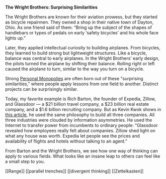 **The Wright Brothers: Surprising Similarities**

The Wright Brothers are known for their aviation prowess, but they started as bicycle repairmen. They owned a shop in their native town of Dayton, Ohio. As one friend said of them: “Bring up the subject of the shapes of handlebars or types of pedals on early ‘safety bicycles’ and his whole face lights up.”

Later, they applied intellectual curiosity to building airplanes. From bicycles, they learned to build strong but lightweight structures. Like a bicycle, balance was central to early airplanes. In the Wright Brothers’ early design, the pilots turned the airplane by shifting their balance. Rolling right or left caused the airplane to turn, similar to the way you turn on a bicycle.

Strong [Personal Monopolies](https://click.convertkit-mail.com/qdud5zmv36u7h9r76zcl/reh8hohq0962xmh2/aHR0cHM6Ly9wZXJlbGwuY29tL25vdGUvYnVpbGQtYS1wZXJzb25hbC1tb25vcG9seS8= "https://click.convertkit-mail.com/qdud5zmv36u7h9r76zcl/reh8hohq0962xmh2/aHR0cHM6Ly9wZXJlbGwuY29tL25vdGUvYnVpbGQtYS1wZXJzb25hbC1tb25vcG9seS8=") are often born out of these "surprising similarities,” where people apply lessons from one field to another. Distinct projects can be surprisingly similar.

Today, my favorite example is Rich Barton, the founder of Expedia, Zillow, and Glassdoor — a $21 billion travel company, a $23 billion real estate company, and a $1.6 billion recruiting company. But as Kevin Kwok shows in [this article](https://click.convertkit-mail.com/qdud5zmv36u7h9r76zcl/08hwh9hmd0lozgil/aHR0cHM6Ly9rd29rY2hhaW4uY29tLzIwMTkvMDQvMDkvbWFraW5nLXVuY29tbW9uLWtub3dsZWRnZS1jb21tb24v), he used the same philosophy to build all three companies. All three industries were clouded by information asymmetries. He used the Internet to transfer power from incumbents to ordinary people: "Glassdoor revealed how employees really felt about companies. Zillow shed light on what any house was worth. Expedia let people see the prices and availability of flights and hotels without talking to an agent.”

From Barton and the Wright Brothers, we see how one way of thinking can apply to various fields. What looks like an insane leap to others can feel like a small step to you.

[[Range]]
[[parallel trenches]]
[[divergent thinking]]
[[Zettelkasten]]